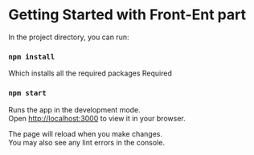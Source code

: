 # Getting Started with Front-Ent part

In the project directory, you can run:

### `npm install`

Which installs all the required packages Required

### `npm start`

Runs the app in the development mode.\
Open [http://localhost:3000](http://localhost:3000) to view it in your browser.

The page will reload when you make changes.\
You may also see any lint errors in the console.
